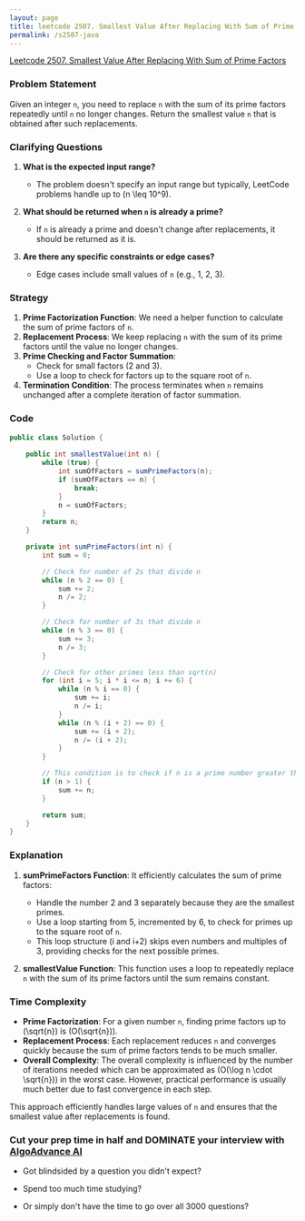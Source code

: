 ```yaml
---
layout: page
title: leetcode 2507. Smallest Value After Replacing With Sum of Prime Factors
permalink: /s2507-java
---
```

[Leetcode 2507. Smallest Value After Replacing With Sum of Prime Factors](https://algoadvance.github.io/algoadvance/l2507)
### Problem Statement

Given an integer `n`, you need to replace `n` with the sum of its prime factors repeatedly until `n` no longer changes. Return the smallest value `n` that is obtained after such replacements.

### Clarifying Questions

1. **What is the expected input range?**
   - The problem doesn't specify an input range but typically, LeetCode problems handle up to \(n \leq 10^9\).

2. **What should be returned when `n` is already a prime?**
   - If `n` is already a prime and doesn't change after replacements, it should be returned as it is.

3. **Are there any specific constraints or edge cases?**
   - Edge cases include small values of `n` (e.g., 1, 2, 3).

### Strategy

1. **Prime Factorization Function**: We need a helper function to calculate the sum of prime factors of `n`.
2. **Replacement Process**: We keep replacing `n` with the sum of its prime factors until the value no longer changes.
3. **Prime Checking and Factor Summation**:
   - Check for small factors (2 and 3).
   - Use a loop to check for factors up to the square root of `n`.
4. **Termination Condition**: The process terminates when `n` remains unchanged after a complete iteration of factor summation.

### Code

```java
public class Solution {
    
    public int smallestValue(int n) {
        while (true) {
            int sumOfFactors = sumPrimeFactors(n);
            if (sumOfFactors == n) {
                break;
            }
            n = sumOfFactors;
        }
        return n;
    }

    private int sumPrimeFactors(int n) {
        int sum = 0;

        // Check for number of 2s that divide n
        while (n % 2 == 0) {
            sum += 2;
            n /= 2;
        }

        // Check for number of 3s that divide n
        while (n % 3 == 0) {
            sum += 3;
            n /= 3;
        }

        // Check for other primes less than sqrt(n)
        for (int i = 5; i * i <= n; i += 6) {
            while (n % i == 0) {
                sum += i;
                n /= i;
            }
            while (n % (i + 2) == 0) {
                sum += (i + 2);
                n /= (i + 2);
            }
        }

        // This condition is to check if n is a prime number greater than 4
        if (n > 1) {
            sum += n;
        }

        return sum;
    }
}
```

### Explanation

1. **sumPrimeFactors Function**: It efficiently calculates the sum of prime factors:
   - Handle the number 2 and 3 separately because they are the smallest primes.
   - Use a loop starting from 5, incremented by 6, to check for primes up to the square root of `n`.
   - This loop structure (i and i+2) skips even numbers and multiples of 3, providing checks for the next possible primes.

2. **smallestValue Function**: This function uses a loop to repeatedly replace `n` with the sum of its prime factors until the sum remains constant. 

### Time Complexity

- **Prime Factorization**: For a given number `n`, finding prime factors up to \(\sqrt{n}\) is \(O(\sqrt{n})\).
- **Replacement Process**: Each replacement reduces `n` and converges quickly because the sum of prime factors tends to be much smaller.
- **Overall Complexity**: The overall complexity is influenced by the number of iterations needed which can be approximated as \(O(\log n \cdot \sqrt{n})\) in the worst case. However, practical performance is usually much better due to fast convergence in each step.

This approach efficiently handles large values of `n` and ensures that the smallest value after replacements is found.


### Cut your prep time in half and DOMINATE your interview with [AlgoAdvance AI](https://algoAdvance.com)

- Got blindsided by a question you didn't expect?

- Spend too much time studying?

- Or simply don't have the time to go over all 3000 questions?


